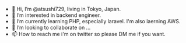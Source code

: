 - 👋 Hi, I’m @atsushi729, living in Tokyo, Japan.
- 👀 I’m interested in backend engineer.
- 🌱 I’m currently learning PHP, especially laravel. I'm also laerning AWS. 
- 💞️ I’m looking to collaborate on ...
- 📫 How to reach me i'm on twitter so please DM me if you want.

<!---
atsushi729/atsushi729 is a ✨ special ✨ repository because its `README.md` (this file) appears on your GitHub profile.
You can click the Preview link to take a look at your changes.
--->
